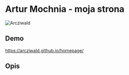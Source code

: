 # Artur Mochnia - moja strona

![Arcziwald](https://i.postimg.cc/zvTmVh9x/Artur-Mochnia.jpg)

## Demo

https://arcziwald.github.io/homepage/

## Opis
